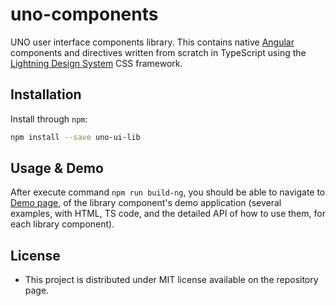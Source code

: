 # uno-components

UNO user interface components library. 
This contains native [Angular](https://angular.io/) components and directives written from scratch in TypeScript using the [Lightning Design System](https://www.lightningdesignsystem.com/) CSS framework.

## Installation

Install through `npm`:
```bash
npm install --save uno-ui-lib
```
## Usage & Demo

After execute command `npm run build-ng`, you should be able to navigate to [Demo page](http://localhost:3000/), of the library component's demo application (several examples, with HTML, TS code, and the detailed API of how to use them, for each library component).

## License
- This project is distributed under MIT license available on the repository page.
